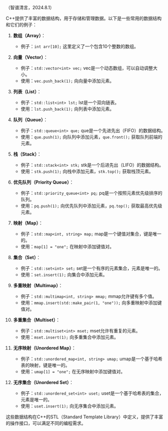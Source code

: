 （智谱清言，2024.8.1）





C++提供了丰富的数据结构，用于存储和管理数据。以下是一些常用的数据结构和它们的例子：



1. **数组（Array）**：
   
   * 例子：`int arr[10];` 这里定义了一个包含10个整数的数组。
     

2. **向量（Vector）**：
   
   * 例子：`std::vector<int> vec;` vec是一个动态数组，可以自动调整大小。
   * 使用：`vec.push_back(1);` 向向量中添加元素。
     

3. **列表（List）**：
   
   * 例子：`std::list<int> lst;` lst是一个双向链表。
   * 使用：`lst.push_back(1);` 向列表中添加元素。
     

4. **队列（Queue）**：
   
   * 例子：`std::queue<int> que;` que是一个先进先出（FIFO）的数据结构。
   * 使用：`que.push(1);` 向队列中添加元素，`que.front();` 获取队列前端的元素。
     

5. **栈（Stack）**：
   
   * 例子：`std::stack<int> stk;` stk是一个后进先出（LIFO）的数据结构。
   * 使用：`stk.push(1);` 向栈中添加元素，`stk.top();` 获取栈顶元素。
     

6. **优先队列（Priority Queue）**：
   
   * 例子：`std::priority_queue<int> pq;` pq是一个按照元素优先级排序的队列。
   * 使用：`pq.push(1);` 向优先队列中添加元素，`pq.top();` 获取最高优先级元素。
     

7. **映射（Map）**：
   
   * 例子：`std::map<int, string> map;` map是一个键值对集合，键是唯一的。
   * 使用：`map[1] = "one";` 在映射中添加键值对。
     

8. **集合（Set）**：
   
   * 例子：`std::set<int> set;` set是一个有序的元素集合，元素是唯一的。
   * 使用：`set.insert(1);` 向集合中添加元素。
     

9. **多重映射（Multimap）**：
   
   * 例子：`std::multimap<int, string> mmap;` mmap允许键有多个值。
   * 使用：`mmap.insert(std::make_pair(1, "one"));` 向多重映射中添加键值对。
     

10. **多重集合（Multiset）**：
    
    * 例子：`std::multiset<int> mset;` mset允许有重复的元素。
    * 使用：`mset.insert(1);` 向多重集合中添加元素。
      

11. **无序映射（Unordered Map）**：
    
    * 例子：`std::unordered_map<int, string> umap;` umap是一个基于哈希表的映射，键是唯一的。
    * 使用：`umap[1] = "one";` 在无序映射中添加键值对。
      

12. **无序集合（Unordered Set）**：
    
    * 例子：`std::unordered_set<int> uset;` uset是一个基于哈希表的集合，元素是唯一的。
    * 使用：`uset.insert(1);` 向无序集合中添加元素。
      



这些数据结构在C++的STL（Standard Template Library）中定义，提供了丰富的操作接口，可以满足不同的编程需求。
